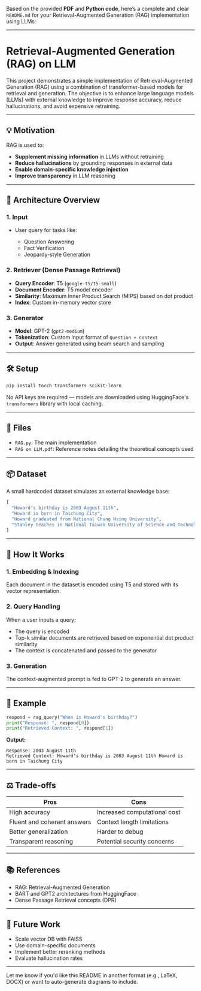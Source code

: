Based on the provided **PDF** and **Python code**, here’s a complete and clear `README.md` for your Retrieval-Augmented Generation (RAG) implementation using LLMs:

---

# Retrieval-Augmented Generation (RAG) on LLM

This project demonstrates a simple implementation of Retrieval-Augmented Generation (RAG) using a combination of transformer-based models for retrieval and generation. The objective is to enhance large language models (LLMs) with external knowledge to improve response accuracy, reduce hallucinations, and avoid expensive retraining.

---

## 💡 Motivation

RAG is used to:

* **Supplement missing information** in LLMs without retraining
* **Reduce hallucinations** by grounding responses in external data
* **Enable domain-specific knowledge injection**
* **Improve transparency** in LLM reasoning

---

## 🧠 Architecture Overview

### 1. **Input**

* User query for tasks like:

  * Question Answering
  * Fact Verification
  * Jeopardy-style Generation

### 2. **Retriever (Dense Passage Retrieval)**

* **Query Encoder**: T5 (`google-t5/t5-small`)
* **Document Encoder**: T5 model encoder
* **Similarity**: Maximum Inner Product Search (MIPS) based on dot product
* **Index**: Custom in-memory vector store

### 3. **Generator**

* **Model**: GPT-2 (`gpt2-medium`)
* **Tokenization**: Custom input format of `Question + Context`
* **Output**: Answer generated using beam search and sampling

---

## 🛠️ Setup

```bash
pip install torch transformers scikit-learn
```

No API keys are required — models are downloaded using HuggingFace's `transformers` library with local caching.

---

## 📁 Files

* `RAG.py`: The main implementation
* `RAG on LLM.pdf`: Reference notes detailing the theoretical concepts used

---

## 📦 Dataset

A small hardcoded dataset simulates an external knowledge base:

```python
[
  "Howard's birthday is 2003 August 11th",
  "Howard is born in Taichung City",
  "Howard graduated from National Chung Hsing University",
  "Stanley teaches in National Taiwan University of Science and Technology"
]
```

---

## 🚀 How It Works

### 1. **Embedding & Indexing**

Each document in the dataset is encoded using T5 and stored with its vector representation.

### 2. **Query Handling**

When a user inputs a query:

* The query is encoded
* Top-k similar documents are retrieved based on exponential dot product similarity
* The context is concatenated and passed to the generator

### 3. **Generation**

The context-augmented prompt is fed to GPT-2 to generate an answer.

---

## 📌 Example

```python
respond = rag_query("When is Howard's birthday?")
print("Response: ", respond[0])
print("Retrieved Context: ", respond[1])
```

**Output:**

```
Response: 2003 August 11th
Retrieved Context: Howard's birthday is 2003 August 11th Howard is born in Taichung City
```

---

## ⚖️ Trade-offs

| Pros                        | Cons                         |
| --------------------------- | ---------------------------- |
| High accuracy               | Increased computational cost |
| Fluent and coherent answers | Context length limitations   |
| Better generalization       | Harder to debug              |
| Transparent reasoning       | Potential security concerns  |

---

## 📚 References

* RAG: Retrieval-Augmented Generation
* BART and GPT2 architectures from HuggingFace
* Dense Passage Retrieval concepts (DPR)

---

## 📎 Future Work

* Scale vector DB with FAISS
* Use domain-specific documents
* Implement better reranking methods
* Evaluate hallucination rates

---

Let me know if you'd like this README in another format (e.g., LaTeX, DOCX) or want to auto-generate diagrams to include.
